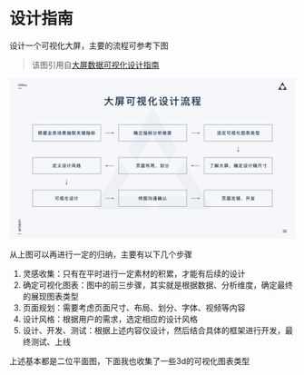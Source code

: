 # 设计指南
设计一个可视化大屏，主要的流程可参考下图
> 该图引用自[大屏数据可视化设计指南](https://www.ui.cn/detail/428629.html)

![数据可视化大屏设计流程](https://github.com/cjywoo/DataVNote/blob/master/docs/img/2190559.png?raw=true)

从上图可以再进行一定的归纳，主要有以下几个步骤
1. 灵感收集：只有在平时进行一定素材的积累，才能有后续的设计
2. 确定可视化图表：图中的前三步骤，其实就是根据数据、分析维度，确定最终的展现图表类型
3. 页面规划：需要考虑页面尺寸、布局、划分、字体、视频等内容
4. 设计风格：根据用户的需求，选定相应的设计风格
5. 设计、开发、测试：根据上述内容仅设计，然后结合具体的框架进行开发，最终测试、上线

上述基本都是二位平面图，下面我也收集了一些3d的可视化图表类型

